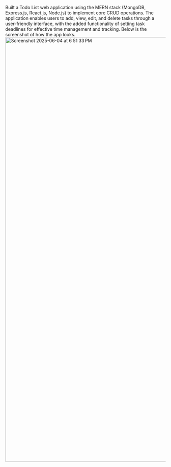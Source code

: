 Built a Todo List web application using the MERN stack (MongoDB, Express.js, React.js, Node.js) to implement core CRUD operations. The application enables users to add, view, edit, and delete tasks through a user-friendly interface, with the added functionality of setting task deadlines for effective time management and tracking.
Below is the screenshot of how the app looks.
<img width="1328" alt="Screenshot 2025-06-04 at 6 51 33 PM" src="https://github.com/user-attachments/assets/1be4b285-ff21-4490-984c-19979430e2d2" />

